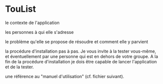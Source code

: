 # TouList

le contexte de l'application


les personnes à qui elle s'adresse

le problème qu'elle se propose de résoudre et comment elle y parvient


la procédure d'installation pas à pas. Je vous invite à la tester vous-même, et éventuellement par une personne qui est en dehors de votre groupe. A la fin de la procédure d'installation je dois être capable de lancer l'application et de la tester.



une référence au "manuel d'utilisation" (cf. fichier suivant).